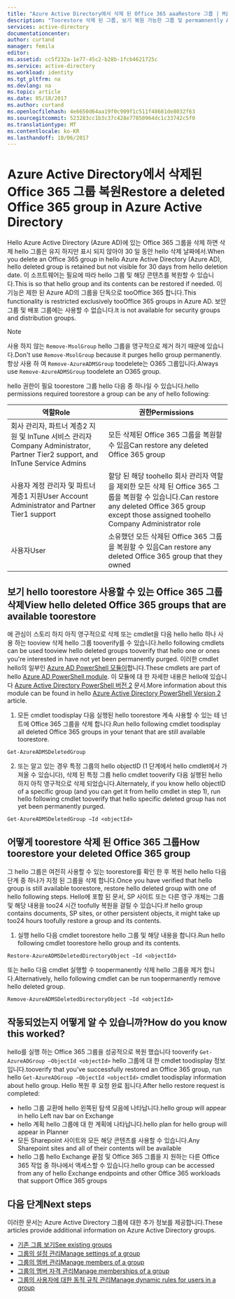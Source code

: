```yaml
---
title: "Azure Active Directory에서 삭제 된 Office 365 aaaRestore 그룹 | Microsoft Docs"
description: "Toorestore 삭제 된 그룹, 보기 복원 가능한 그룹 및 permamnently Azure Active Directory에서 그룹 삭제 방법"
services: active-directory
documentationcenter: 
author: curtand
manager: femila
editor: 
ms.assetid: cc5f232a-1e77-45c2-b28b-1fcb4621725c
ms.service: active-directory
ms.workload: identity
ms.tgt_pltfrm: na
ms.devlang: na
ms.topic: article
ms.date: 05/18/2017
ms.author: curtand
ms.openlocfilehash: 4e6650d64aa19f0c909f1c511f48681de8032f63
ms.sourcegitcommit: 523283cc1b3c37c428e77850964dc1c33742c5f0
ms.translationtype: MT
ms.contentlocale: ko-KR
ms.lasthandoff: 10/06/2017
---
```

# <a name="restore-a-deleted-office-365-group-in-azure-active-directory"></a><span data-ttu-id="aac04-103">Azure Active Directory에서 삭제된 Office 365 그룹 복원</span><span class="sxs-lookup"><span data-stu-id="aac04-103">Restore a deleted Office 365 group in Azure Active Directory</span></span>

<span data-ttu-id="aac04-104">Hello Azure Active Directory (Azure AD)에 있는 Office 365 그룹을 삭제 하면 삭제 hello 그룹은 유지 하지만 표시 되지 않아야 30 일 동안 hello 삭제 날짜에서.</span><span class="sxs-lookup"><span data-stu-id="aac04-104">When you delete an Office 365 group in hello Azure Active Directory (Azure AD), hello deleted group is retained but not visible for 30 days from hello deletion date.</span></span> <span data-ttu-id="aac04-105">이 소프트웨어는 필요에 따라 hello 그룹 및 해당 콘텐츠를 복원할 수 있습니다.</span><span class="sxs-lookup"><span data-stu-id="aac04-105">This is so that hello group and its contents can be restored if needed.</span></span> <span data-ttu-id="aac04-106">이 기능은 제한 된 Azure AD의 그룹을 단독으로 tooOffice 365 합니다.</span><span class="sxs-lookup"><span data-stu-id="aac04-106">This functionality is restricted exclusively tooOffice 365 groups in Azure AD.</span></span> <span data-ttu-id="aac04-107">보안 그룹 및 배포 그룹에는 사용할 수 없습니다.</span><span class="sxs-lookup"><span data-stu-id="aac04-107">It is not available for security groups and distribution groups.</span></span>

> [!NOTE] 
> <span data-ttu-id="aac04-108">사용 하지 않는 `Remove-MsolGroup` hello 그룹을 영구적으로 제거 하기 때문에 있습니다.</span><span class="sxs-lookup"><span data-stu-id="aac04-108">Don't use `Remove-MsolGroup` because it purges hello group permanently.</span></span> <span data-ttu-id="aac04-109">항상 사용 하 여 `Remove-AzureADMSGroup` toodelete는 O365 그룹입니다.</span><span class="sxs-lookup"><span data-stu-id="aac04-109">Always use `Remove-AzureADMSGroup` toodelete an O365 group.</span></span> 

<span data-ttu-id="aac04-110">hello 권한이 필요 toorestore 그룹 hello 다음 중 하나일 수 있습니다.</span><span class="sxs-lookup"><span data-stu-id="aac04-110">hello permissions required toorestore a group can be any of hello following:</span></span>

<span data-ttu-id="aac04-111">역할</span><span class="sxs-lookup"><span data-stu-id="aac04-111">Role</span></span>  | <span data-ttu-id="aac04-112">권한</span><span class="sxs-lookup"><span data-stu-id="aac04-112">Permissions</span></span> 
--------- | ---------
<span data-ttu-id="aac04-113">회사 관리자, 파트너 계층2 지원 및 InTune 서비스 관리자</span><span class="sxs-lookup"><span data-stu-id="aac04-113">Company Administrator, Partner Tier2 support, and InTune Service Admins</span></span> | <span data-ttu-id="aac04-114">모든 삭제된 Office 365 그룹을 복원할 수 있음</span><span class="sxs-lookup"><span data-stu-id="aac04-114">Can restore any deleted Office 365 group</span></span> 
<span data-ttu-id="aac04-115">사용자 계정 관리자 및 파트너 계층1 지원</span><span class="sxs-lookup"><span data-stu-id="aac04-115">User Account Administrator and Partner Tier1 support</span></span> | <span data-ttu-id="aac04-116">할당 된 해당 toohello 회사 관리자 역할을 제외한 모든 삭제 된 Office 365 그룹을 복원할 수 있습니다.</span><span class="sxs-lookup"><span data-stu-id="aac04-116">Can restore any deleted Office 365 group except those assigned toohello Company Administrator role</span></span> 
<span data-ttu-id="aac04-117">사용자</span><span class="sxs-lookup"><span data-stu-id="aac04-117">User</span></span> | <span data-ttu-id="aac04-118">소유했던 모든 삭제된 Office 365 그룹을 복원할 수 있음</span><span class="sxs-lookup"><span data-stu-id="aac04-118">Can restore any deleted Office 365 group that they owned</span></span> 


## <a name="view-hello-deleted-office-365-groups-that-are-available-toorestore"></a><span data-ttu-id="aac04-119">보기 hello toorestore 사용할 수 있는 Office 365 그룹 삭제</span><span class="sxs-lookup"><span data-stu-id="aac04-119">View hello deleted Office 365 groups that are available toorestore</span></span>
<span data-ttu-id="aac04-120">에 관심이 스토리 하지 아직 영구적으로 삭제 또는 cmdlet을 다음 hello hello 하나 사용 하는 tooview 삭제 hello 그룹 tooverify를 수 있습니다.</span><span class="sxs-lookup"><span data-stu-id="aac04-120">hello following cmdlets can be used tooview hello deleted groups tooverify that hello one or ones you're interested in have not yet been permanently purged.</span></span> <span data-ttu-id="aac04-121">이러한 cmdlet hello의 일부인 [Azure AD PowerShell 모듈이](https://www.powershellgallery.com/packages/AzureAD/)합니다.</span><span class="sxs-lookup"><span data-stu-id="aac04-121">These cmdlets are part of hello [Azure AD PowerShell module](https://www.powershellgallery.com/packages/AzureAD/).</span></span> <span data-ttu-id="aac04-122">이 모듈에 대 한 자세한 내용은 hello에 있습니다 [Azure Active Directory PowerShell 버전 2](/powershell/azure/install-adv2?view=azureadps-2.0) 문서.</span><span class="sxs-lookup"><span data-stu-id="aac04-122">More information about this module can be found in hello [Azure Active Directory PowerShell Version 2](/powershell/azure/install-adv2?view=azureadps-2.0) article.</span></span>

1.  <span data-ttu-id="aac04-123">모든 cmdlet toodisplay 다음 실행된 hello toorestore 계속 사용할 수 있는 테 넌 트에 Office 365 그룹을 삭제 합니다.</span><span class="sxs-lookup"><span data-stu-id="aac04-123">Run hello following cmdlet toodisplay all deleted Office 365 groups in your tenant that are still available toorestore.</span></span>
  ```
  Get-AzureADMSDeletedGroup
  ```

2.  <span data-ttu-id="aac04-124">또는 알고 있는 경우 특정 그룹의 hello objectID (1 단계에서 hello cmdlet에서 가져올 수 있습니다), 삭제 된 특정 그룹 hello cmdlet tooverify 다음 실행된 hello 하지 아직 영구적으로 삭제 되었습니다.</span><span class="sxs-lookup"><span data-stu-id="aac04-124">Alternately, if you know hello objectID of a specific group (and you can get it from hello cmdlet in step 1), run hello following cmdlet tooverify that hello specific deleted group has not yet been permanently purged.</span></span>
  ```
  Get-AzureADMSDeletedGroup –Id <objectId>
  ```



## <a name="how-toorestore-your-deleted-office-365-group"></a><span data-ttu-id="aac04-125">어떻게 toorestore 삭제 된 Office 365 그룹</span><span class="sxs-lookup"><span data-stu-id="aac04-125">How toorestore your deleted Office 365 group</span></span>
<span data-ttu-id="aac04-126">그 hello 그룹은 여전히 사용할 수 있는 toorestore를 확인 한 후 복원 hello hello 다음 단계 중 하나가 지정 된 그룹을 삭제 합니다.</span><span class="sxs-lookup"><span data-stu-id="aac04-126">Once you have verified that hello group is still available toorestore, restore hello deleted group with one of hello following steps.</span></span> <span data-ttu-id="aac04-127">Hello에 포함 된 문서, SP 사이트 또는 다른 영구 개체는 그룹 및 해당 내용을 too24 시간 toofully 복원을 걸릴 수 있습니다.</span><span class="sxs-lookup"><span data-stu-id="aac04-127">If hello group contains documents, SP sites, or other persistent objects, it might take up too24 hours toofully restore a group and its contents.</span></span>

1.  <span data-ttu-id="aac04-128">실행 hello 다음 cmdlet toorestore hello 그룹 및 해당 내용을 합니다.</span><span class="sxs-lookup"><span data-stu-id="aac04-128">Run hello following cmdlet toorestore hello group and its contents.</span></span>
  
  ```
  Restore-AzureADMSDeletedDirectoryObject –Id <objectId>
  ``` 

<span data-ttu-id="aac04-129">또는 hello 다음 cmdlet 실행할 수 toopermanently 삭제 hello 그룹을 제거 합니다.</span><span class="sxs-lookup"><span data-stu-id="aac04-129">Alternatively, hello following cmdlet can be run toopermanently remove hello deleted group.</span></span>
  ```
  Remove-AzureADMSDeletedDirectoryObject –Id <objectId>
  ```

## <a name="how-do-you-know-this-worked"></a><span data-ttu-id="aac04-130">작동되었는지 어떻게 알 수 있습니까?</span><span class="sxs-lookup"><span data-stu-id="aac04-130">How do you know this worked?</span></span>
<span data-ttu-id="aac04-131">hello를 실행 하는 Office 365 그룹을 성공적으로 복원 했습니다 tooverify `Get-AzureADGroup –ObjectId <objectId>` hello 그룹에 대 한 cmdlet toodisplay 정보입니다.</span><span class="sxs-lookup"><span data-stu-id="aac04-131">tooverify that you’ve successfully restored an Office 365 group, run hello `Get-AzureADGroup –ObjectId <objectId>` cmdlet toodisplay information about hello group.</span></span> <span data-ttu-id="aac04-132">Hello 복원 후 요청 완료 됩니다.</span><span class="sxs-lookup"><span data-stu-id="aac04-132">After hello restore request is completed:</span></span>
- <span data-ttu-id="aac04-133">hello 그룹 교환에 hello 왼쪽된 탐색 모음에 나타납니다.</span><span class="sxs-lookup"><span data-stu-id="aac04-133">hello group will appear in hello Left nav bar on Exchange</span></span>
- <span data-ttu-id="aac04-134">hello 계획 hello 그룹에 대 한 계획에 나타납니다.</span><span class="sxs-lookup"><span data-stu-id="aac04-134">hello plan for hello group will appear in Planner</span></span>
- <span data-ttu-id="aac04-135">모든 Sharepoint 사이트와 모든 해당 콘텐츠를 사용할 수 있습니다.</span><span class="sxs-lookup"><span data-stu-id="aac04-135">Any Sharepoint sites and all of their contents will be available</span></span>
- <span data-ttu-id="aac04-136">hello 그룹 hello Exchange 끝점 및 Office 365 그룹을 지 원하는 다른 Office 365 작업 중 하나에서 액세스할 수 있습니다.</span><span class="sxs-lookup"><span data-stu-id="aac04-136">hello group can be accessed from any of hello Exchange endpoints and other Office 365 workloads that support Office 365 groups</span></span>


## <a name="next-steps"></a><span data-ttu-id="aac04-137">다음 단계</span><span class="sxs-lookup"><span data-stu-id="aac04-137">Next steps</span></span>
<span data-ttu-id="aac04-138">이러한 문서는 Azure Active Directory 그룹에 대한 추가 정보를 제공합니다.</span><span class="sxs-lookup"><span data-stu-id="aac04-138">These articles provide additional information on Azure Active Directory groups.</span></span>

* [<span data-ttu-id="aac04-139">기존 그룹 보기</span><span class="sxs-lookup"><span data-stu-id="aac04-139">See existing groups</span></span>](active-directory-groups-view-azure-portal.md)
* [<span data-ttu-id="aac04-140">그룹의 설정 관리</span><span class="sxs-lookup"><span data-stu-id="aac04-140">Manage settings of a group</span></span>](active-directory-groups-settings-azure-portal.md)
* [<span data-ttu-id="aac04-141">그룹의 멤버 관리</span><span class="sxs-lookup"><span data-stu-id="aac04-141">Manage members of a group</span></span>](active-directory-groups-members-azure-portal.md)
* [<span data-ttu-id="aac04-142">그룹의 멤버 자격 관리</span><span class="sxs-lookup"><span data-stu-id="aac04-142">Manage memberships of a group</span></span>](active-directory-groups-membership-azure-portal.md)
* [<span data-ttu-id="aac04-143">그룹의 사용자에 대한 동적 규칙 관리</span><span class="sxs-lookup"><span data-stu-id="aac04-143">Manage dynamic rules for users in a group</span></span>](active-directory-groups-dynamic-membership-azure-portal.md)
